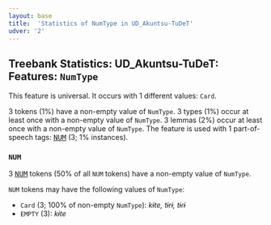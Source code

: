 ```yaml
---
layout: base
title:  'Statistics of NumType in UD_Akuntsu-TuDeT'
udver: '2'
---
```


## Treebank Statistics: UD_Akuntsu-TuDeT: Features: `NumType`

This feature is universal.
It occurs with 1 different values: `Card`.

3 tokens (1%) have a non-empty value of `NumType`.
3 types (1%) occur at least once with a non-empty value of `NumType`.
3 lemmas (2%) occur at least once with a non-empty value of `NumType`.
The feature is used with 1 part-of-speech tags: <tt><a href="aqz_tudet-pos-NUM.html">NUM</a></tt> (3; 1% instances).

### `NUM`

3 <tt><a href="aqz_tudet-pos-NUM.html">NUM</a></tt> tokens (50% of all `NUM` tokens) have a non-empty value of `NumType`.

`NUM` tokens may have the following values of `NumType`:

* `Card` (3; 100% of non-empty `NumType`): <em>kɨte, tɨrɨ, tɨɾɨ</em>
* `EMPTY` (3): <em>kɨte</em>

